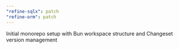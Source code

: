 ```yaml
---
"refine-sqlx": patch
"refine-orm": patch
---
```


Initial monorepo setup with Bun workspace structure and Changeset version management